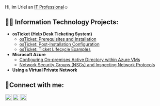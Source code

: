 Hi, im Uriel an <a href="https://linkedin.com/in/Josh">IT Professional</a>☺</h1>

<h2>👨‍💻 Information Technology Projects:</h2>

- <b>osTicket (Help Desk Ticketing System)</b>
  - [osTicket: Prerequisites and Installation](https://github.com/yourielp/osticket-prereqs)
  - [osTicket: Post-Installation Configuration](https://github.com/yourielp/post-install-config/blob/main/README.md)
  - [osTicket: Ticket Lifecycle Examples](https://github.com/yourielp/ticket-lifecycle)
- <b>Microsoft Azure</b>
  - [Configuring On-premises Active Directory within Azure VMs](https://github.com/yourielp/configure-ad)
  - [Network Security Groups (NSGs) and Inspecting Network Protocols](https://github.com/yourielp/azure-network-protocols/blob/main/README.md)
 -  <b>Using a Virtual Private Network</b>

<h2>🤳Connect with me:</h2>

[<img align="left" alt="Josh | Twitter" width="22px" src="https://cdn.jsdelivr.net/npm/simple-icons@v3/icons/twitter.svg" />][twitter]
[<img align="left" alt="Josh | LinkedIn" width="22px" src="https://cdn.jsdelivr.net/npm/simple-icons@v3/icons/linkedin.svg" />][linkedin]
[<img align="left" alt="Josh | Instagram" width="22px" src="https://cdn.jsdelivr.net/npm/simple-icons@v3/icons/instagram.svg" />][instagram]

[twitter]: https://twitter.com/Josh
[instagram]: https://www.instagram.com/Josh
[linkedin]: https://linkedin.com/in/Josh
